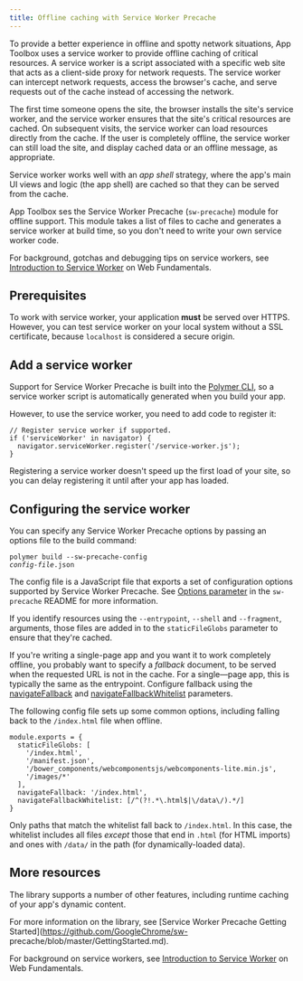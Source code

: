 ```yaml
---
title: Offline caching with Service Worker Precache
---
```


To provide a better experience in offline and spotty network situations, App
Toolbox uses a service worker to provide offline caching of critical resources. A
service worker is a script associated with a specific web site that acts as a
client-side proxy for network requests. The service worker can intercept network
requests, access the browser's cache, and serve requests out of the cache
instead of accessing the network.

The first time someone opens the site, the browser installs the site's service
worker, and the service worker ensures that the site's critical resources are
cached. On subsequent visits, the service worker can load resources directly
from the cache. If the user is completely offline, the service worker can still
load the site, and display cached data or an offline message, as appropriate.

Service worker works well with an _app shell_ strategy, where the app's main UI
views and logic (the app shell) are cached so that they can be served from the
cache.

App Toolbox ses the Service Worker Precache (`sw-precache`) module for offline
support. This module takes a list of files to cache and generates a service
worker at build time, so you don't need to write your own service worker code.

For background, gotchas and debugging tips on service workers, see [Introduction to Service
Worker](https://developers.google.com/web/fundamentals/primers/service-worker/) on Web Fundamentals.

## Prerequisites

To work with service worker, your application **must** be served over HTTPS. However, you can
test service worker on your local system without a SSL certificate, because `localhost` is
considered a secure origin.

## Add a service worker

Support for Service Worker Precache is built into the [Polymer CLI](/1.0/docs/tools/polymer-cli),
so a service worker script is automatically generated when you build your app.

However, to use the service worker, you need to add code to register it:

    // Register service worker if supported.
    if ('serviceWorker' in navigator) {
      navigator.serviceWorker.register('/service-worker.js');
    }

Registering a service worker doesn't speed up the first load of your site, so you can delay
registering it until after your app has loaded.

## Configuring the service worker

You can specify any Service Worker Precache options by passing an options file
to the build command:

<code>polymer build --sw-precache-config <var>config-file</var>.json</code>

The config file is a JavaScript file that exports a set of configuration options supported by
Service Worker Precache. See [Options parameter](https://github.com/GoogleChrome/sw-precache#options-parameter)
in the `sw-precache` README for more information.

If you identify resources using the `--entrypoint`, `--shell` and `--fragment`, arguments, those
files are added in to the `staticFileGlobs` parameter to ensure that they're cached.

If you're writing a single-page app and you want it to work completely offline, you probably want
to specify a _fallback_ document, to be served when the requested URL is not in the cache. For a
single—page app, this is typically the same as the entrypoint.  Configure fallback using the
[navigateFallback](https://github.com/GoogleChrome/sw-precache#navigatefallback-string) and
[navigateFallbackWhitelist](https://github.com/GoogleChrome/sw-precache#navigatefallbackwhitelist-arrayregexp)
parameters.

The following config file sets up some common options, including falling back to the `/index.html`
file when offline.

```
module.exports = {
  staticFileGlobs: [
    '/index.html',
    '/manifest.json',
    '/bower_components/webcomponentsjs/webcomponents-lite.min.js',
    '/images/*'
  ],
  navigateFallback: '/index.html',
  navigateFallbackWhitelist: [/^(?!.*\.html$|\/data\/).*/]
}
```

Only paths that match the whitelist fall back to `/index.html`. In this case, the whitelist includes
all files _except_ those that end in `.html` (for HTML imports) and ones with `/data/` in the path
(for dynamically-loaded data).

## More resources

The library supports a number of other features, including runtime caching of
your app's dynamic content.

For more information on the library, see [Service Worker Precache Getting
Started](https://github.com/GoogleChrome/sw-
precache/blob/master/GettingStarted.md).

For background on service workers, see [Introduction to Service
Worker](https://developers.google.com/web/fundamentals/primers/service-worker/) on Web Fundamentals.



